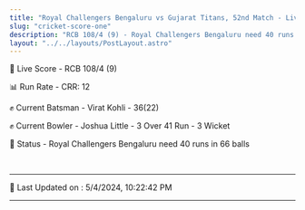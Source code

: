 ```yaml
---
title: "Royal Challengers Bengaluru vs Gujarat Titans, 52nd Match - Live Cricket Score"
slug: "cricket-score-one"
description: "RCB 108/4 (9) - Royal Challengers Bengaluru need 40 runs in 66 balls."
layout: "../../layouts/PostLayout.astro"
---
```


🔴 Live Score - RCB 108/4 (9)  

📊 Run Rate - CRR: 12  

✊ Current Batsman - Virat Kohli - 36(22)  

✊ Current Bowler - Joshua Little - 3 Over 41 Run - 3 Wicket  

📑 Status - Royal Challengers Bengaluru need 40 runs in 66 balls

<br />

***

📝 Last Updated on : 5/4/2024, 10:22:42 PM

***

